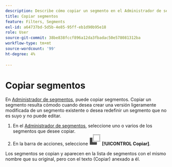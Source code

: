 ```yaml
---
description: Describe cómo copiar un segmento en el Administrador de segmentos
title: Copiar segmentos
feature: Filters, Segments
exl-id: a64737bd-5d5b-4e85-95ff-eb1d90b95e18
role: User
source-git-commit: 38be838fccf896a12da3fbadac50e578081312ba
workflow-type: tm+mt
source-wordcount: '99'
ht-degree: 4%

---
```


# Copiar segmentos

En [Administrador de segmentos](seg-manage.md), puede copiar segmentos. Copiar un segmento resulta cómodo cuando desea crear una versión ligeramente modificada de un segmento existente o desea redefinir un segmento que no es suyo y no puede editar.

1. En el [Administrador de segmentos](seg-manage.md), seleccione uno o varios de los segmentos que desee copiar.
1. En la barra de acciones, seleccione ![Copiar](/help/assets/icons/Copy.svg) **[!UICONTROL Copiar]**.

Los segmentos se copian y aparecen en la lista de segmentos con el mismo nombre que su original, pero con el texto (Copiar) anexado a él.
